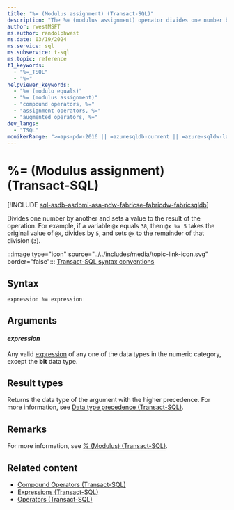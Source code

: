 ```yaml
---
title: "%= (Modulus assignment) (Transact-SQL)"
description: "The %= (modulus assignment) operator divides one number by another and sets a value to the result of the operation."
author: rwestMSFT
ms.author: randolphwest
ms.date: 03/19/2024
ms.service: sql
ms.subservice: t-sql
ms.topic: reference
f1_keywords:
  - "%=_TSQL"
  - "%="
helpviewer_keywords:
  - "%= (modulo equals)"
  - "%= (modulus assignment)"
  - "compound operators, %="
  - "assignment operators, %="
  - "augmented operators, %="
dev_langs:
  - "TSQL"
monikerRange: ">=aps-pdw-2016 || =azuresqldb-current || =azure-sqldw-latest || >=sql-server-2016 || >=sql-server-linux-2017 || =azuresqldb-mi-current || =fabric"
---
```

# %= (Modulus assignment) (Transact-SQL)

[!INCLUDE [sql-asdb-asdbmi-asa-pdw-fabricse-fabricdw-fabricsqldb](../../includes/applies-to-version/sql-asdb-asdbmi-asa-pdw-fabricse-fabricdw-fabricsqldb.md)]

Divides one number by another and sets a value to the result of the operation. For example, if a variable `@x` equals `38`, then `@x %= 5` takes the original value of `@x`, divides by `5`, and sets `@x` to the remainder of that division (`3`).

:::image type="icon" source="../../includes/media/topic-link-icon.svg" border="false"::: [Transact-SQL syntax conventions](../../t-sql/language-elements/transact-sql-syntax-conventions-transact-sql.md)

## Syntax

```syntaxsql
expression %= expression
```

## Arguments

#### *expression*

Any valid [expression](expressions-transact-sql.md) of any one of the data types in the numeric category, except the **bit** data type.

## Result types

Returns the data type of the argument with the higher precedence. For more information, see [Data type precedence (Transact-SQL)](../data-types/data-type-precedence-transact-sql.md).

## Remarks

For more information, see [% (Modulus) (Transact-SQL)](modulo-transact-sql.md).

## Related content

- [Compound Operators (Transact-SQL)](compound-operators-transact-sql.md)
- [Expressions (Transact-SQL)](expressions-transact-sql.md)
- [Operators (Transact-SQL)](operators-transact-sql.md)
